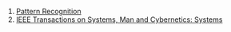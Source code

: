 1. [Pattern Recognition](https://www.editorialmanager.com/pr/default2.aspx)
2. [IEEE Transactions on Systems, Man and Cybernetics: Systems](https://mc.manuscriptcentral.com/systems)

